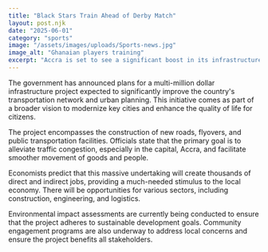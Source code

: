 ```yaml
---
title: "Black Stars Train Ahead of Derby Match"
layout: post.njk
date: "2025-06-01"
category: "sports"
image: "/assets/images/uploads/Sports-news.jpg"
image_alt: "Ghanaian players training"
excerpt: "Accra is set to see a significant boost in its infrastructure with a new project aimed at improving urban mobility."
---
```

The government has announced plans for a multi-million dollar infrastructure project expected to significantly improve the country's transportation network and urban planning. This initiative comes as part of a broader vision to modernize key cities and enhance the quality of life for citizens.

The project encompasses the construction of new roads, flyovers, and public transportation facilities. Officials state that the primary goal is to alleviate traffic congestion, especially in the capital, Accra, and facilitate smoother movement of goods and people.

Economists predict that this massive undertaking will create thousands of direct and indirect jobs, providing a much-needed stimulus to the local economy. There will be opportunities for various sectors, including construction, engineering, and logistics.

Environmental impact assessments are currently being conducted to ensure that the project adheres to sustainable development goals. Community engagement programs are also underway to address local concerns and ensure the project benefits all stakeholders.